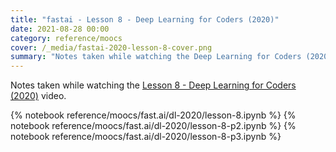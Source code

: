 ```yaml
---
title: "fastai - Lesson 8 - Deep Learning for Coders (2020)"
date: 2021-08-28 00:00
category: reference/moocs
cover: /_media/fastai-2020-lesson-8-cover.png
summary: "Notes taken while watching the Deep Learning for Coders (2020) - Lesson 8 video"
---
```


Notes taken while watching the [Lesson 8 - Deep Learning for Coders (2020)](https://www.youtube.com/watch?v=WjnwWeGjZcM) video.

{% notebook reference/moocs/fast.ai/dl-2020/lesson-8.ipynb %}
{% notebook reference/moocs/fast.ai/dl-2020/lesson-8-p2.ipynb %}
{% notebook reference/moocs/fast.ai/dl-2020/lesson-8-p3.ipynb %}
